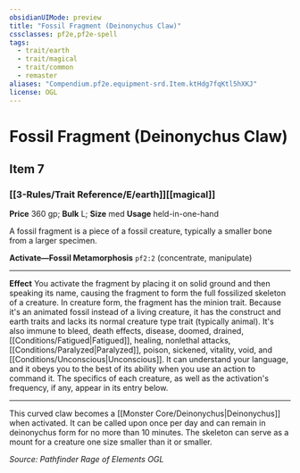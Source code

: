 ```yaml
---
obsidianUIMode: preview
title: "Fossil Fragment (Deinonychus Claw)"
cssclasses: pf2e,pf2e-spell
tags:
  - trait/earth
  - trait/magical
  - trait/common
  - remaster
aliases: "Compendium.pf2e.equipment-srd.Item.ktHdg7fqKtl5hXKJ"
license: OGL
---
```

# Fossil Fragment (Deinonychus Claw)
## Item 7
### [[3-Rules/Trait Reference/E/earth]][[magical]]


**Price** 360 gp; 
**Bulk** L; **Size** med
**Usage** held-in-one-hand

A fossil fragment is a piece of a fossil creature, typically a smaller bone from a larger specimen.

**Activate—Fossil Metamorphosis** `pf2:2` (concentrate, manipulate)

* * *

**Effect** You activate the fragment by placing it on solid ground and then speaking its name, causing the fragment to form the full fossilized skeleton of a creature. In creature form, the fragment has the minion trait. Because it's an animated fossil instead of a living creature, it has the construct and earth traits and lacks its normal creature type trait (typically animal). It's also immune to bleed, death effects, disease, doomed, drained, [[Conditions/Fatigued|Fatigued]], healing, nonlethal attacks, [[Conditions/Paralyzed|Paralyzed]], poison, sickened, vitality, void, and [[Conditions/Unconscious|Unconscious]]. It can understand your language, and it obeys you to the best of its ability when you use an action to command it. The specifics of each creature, as well as the activation's frequency, if any, appear in its entry below.

* * *

This curved claw becomes a [[Monster Core/Deinonychus|Deinonychus]] when activated. It can be called upon once per day and can remain in deinonychus form for no more than 10 minutes. The skeleton can serve as a mount for a creature one size smaller than it or smaller.

*Source: Pathfinder Rage of Elements*
*OGL*